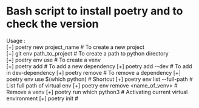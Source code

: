 <h1> Bash script to install poetry and to check the version </h1>
<body>

Usage :  <br>
[+] poetry new project_name  # To create a new project<br>
[+] git env path_to_project # To create a path to python directory<br>
[+] poetry env use <path to python executable > # To create a venv <br>
[+] poetry add <dependency> # To add a new dependency
[+] poetry add <dependency> --dev # To add in dev-dependency
[+] poetry remove <dependency> # To remove a dependency
[+] poetry env use $(which python) # Shortcut 
[+] poetry env list --full-path # List full path of virtual env
[+] poetry env remove <name_of_venv> # Remove a venv
[+] poetry run which python3 # Activating current virtual environment
[+] poetry init # 
</body>
